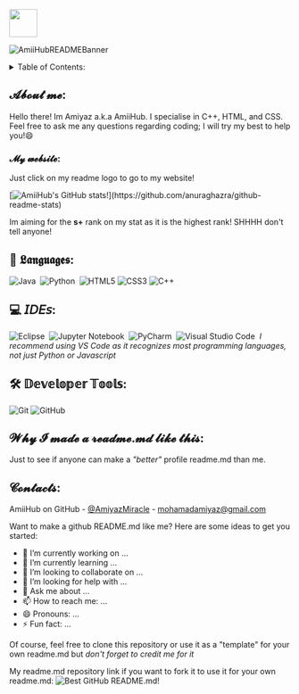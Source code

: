 <img src="https://media.giphy.com/media/VgCDAzcKvsR6OM0uWg/giphy.gif" width="50"> 

![AmiiHubREADMEBanner](https://user-images.githubusercontent.com/105401901/179960392-5f7632e6-f4b6-4de8-a445-4a7f90f86c1f.png)



<!-- TABLE OF CONTENTS -->
<details>
  <summary>Table of Contents:</summary>
  
  -  About me
  
  - Why I made a readme.md like this
  
  - Contacts
  </ol>
</details>



<!-- ABOUT ME -->
## 𝓐𝓫𝓸𝓾𝓽 𝓶𝓮:

Hello there! Im Amiyaz a.k.a AmiiHub. I specialise in C++, HTML, and CSS. Feel free to ask me any questions regarding coding; I will try my best to help you!😄

<!-- MY WEBSITE -->
### 𝓜𝔂 𝔀𝓮𝓫𝓼𝓲𝓽𝓮:
Just click on my readme logo to go to my website!

[![AmiiHub's GitHub stats!](https://github-readme-stats.vercel.app/api?username=AmiiHub&theme=gotham&show_icons=true&custom_title=Stats:)](https://github.com/anuraghazra/github-readme-stats)

Im aiming for  the **s+** rank on my stat as it is the highest rank! SHHHH don't tell anyone!

## 💬 𝕷𝖆𝖓𝖌𝖚𝖆𝖌𝖊𝖘:

![Java](https://img.shields.io/badge/Java-ED8B00?style=for-the-badge&logo=javascript&logoColor=white)&nbsp;
![Python](https://img.shields.io/badge/Python-3776AB?style=for-the-badge&logo=python&logoColor=white)&nbsp;
![HTML5](https://img.shields.io/badge/html5%20-%23E34F26.svg?&style=for-the-badge&logo=html5&logoColor=white)
![CSS3](https://img.shields.io/badge/css3%20-%231572B6.svg?&style=for-the-badge&logo=css3&logoColor=white)
![C++](https://img.shields.io/badge/c++%20-%2300599C.svg?&style=for-the-badge&logo=c%2B%2B&ogoColor=white)

## 💻 𝘐𝘋𝘌𝘴:

![Eclipse](https://img.shields.io/badge/Eclipse-FE7A16.svg?style=for-the-badge&logo=Eclipse&logoColor=white)&nbsp;
![Jupyter Notebook](https://img.shields.io/badge/jupyter-%23FA0F00.svg?style=for-the-badge&logo=jupyter&logoColor=white)&nbsp;
![PyCharm](https://img.shields.io/badge/pycharm-143?style=for-the-badge&logo=pycharm&logoColor=black&color=black&labelColor=green)&nbsp;
![Visual Studio Code](https://img.shields.io/badge/Visual%20Studio%20Code-0078d7.svg?style=for-the-badge&logo=visual-studio-code&logoColor=white)&nbsp;
*I recommend using VS Code as it recognizes most programming languages, not just Python or Javascript*

## 🛠 𝔻𝕖𝕧𝕖𝕝𝕠𝕡𝕖𝕣 𝕋𝕠𝕠𝕝𝕤:

![Git](https://img.shields.io/badge/-Git-F05032?style=for-the-badge&logo=git&logoColor=white)
![GitHub](https://img.shields.io/badge/-GitHub-000000?style=for-the-badge&logo=github&logoColor=white)


<!-- WHY I MADE A README>MD LIKE THIS: -->
## 𝓦𝓱𝔂 𝓘 𝓶𝓪𝓭𝓮 𝓪 𝓻𝓮𝓪𝓭𝓶𝓮.𝓶𝓭 𝓵𝓲𝓴𝓮 𝓽𝓱𝓲𝓼:

Just to see if anyone can make a *"better"* profile readme.md than me.

<!-- CONTACTS -->
## 𝓒𝓸𝓷𝓽𝓪𝓬𝓽𝓼:

AmiiHub on GitHub - [@AmiyazMiracle](https://twitter.com/AmiyazMiracle) - mohamadamiyaz@gmail.com

Want to make a github README.md like me? Here are some ideas to get you started:

- 🔭 I’m currently working on ...
- 🌱 I’m currently learning ...
- 👯 I’m looking to collaborate on ...
- 🤔 I’m looking for help with ...
- 💬 Ask me about ...
- 📫 How to reach me: ...
- 😄 Pronouns: ...
- ⚡ Fun fact: ...

Of course, feel free to clone this repository or use it as a "template" for your own readme.md but *don't forget to credit me for it* 



My readme.md repository link if you want to fork it to use it for your own readme.md: ![Best GitHub README.md!](https://github.com/AmiiHub/AmiiHub)
